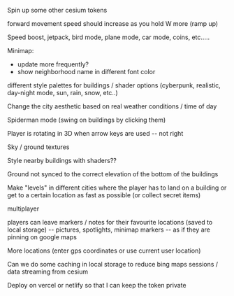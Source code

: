 Spin up some other cesium tokens 

forward movement speed should increase as you hold W more (ramp up)

Speed boost, jetpack, bird mode, plane mode, car mode, coins, etc.....

Minimap:
- update more frequently?
- show neighborhood name in different font color

different style palettes for buildings / shader options (cyberpunk, realistic, day-night mode, sun, rain, snow, etc..)

Change the city aesthetic based on real weather conditions / time of day

Spiderman mode (swing on buildings by clicking them)

Player is rotating in 3D when arrow keys are used -- not right

Sky / ground textures

Style nearby buildings with shaders??

Ground not synced to the correct elevation of the bottom of the buildings

Make "levels" in different cities where the player has to land on a building or get to a certain location as fast as possible (or collect secret items)

multiplayer

players can leave markers / notes for their favourite locations (saved to local storage) -- pictures, spotlights, minimap markers -- as if they are pinning on google maps

More locations (enter gps coordinates or use current user location)

Can we do some caching in local storage to reduce bing maps sessions / data streaming from cesium

Deploy on vercel or netlify so that I can keep the token private

